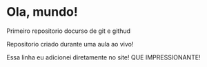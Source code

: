 # Ola, mundo!
 Primeiro repositorio docurso de git e githud
 
 Repositorio criado durante uma aula ao vivo!

Essa linha eu adicionei diretamente no site! QUE IMPRESSIONANTE!
